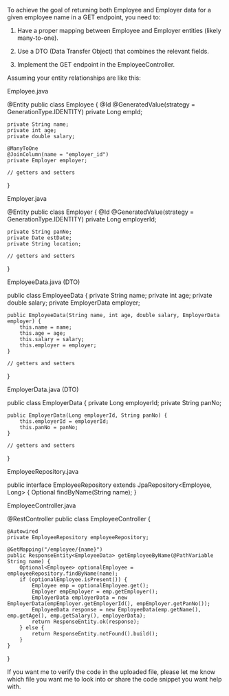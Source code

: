 To achieve the goal of returning both Employee and Employer data for a given employee name in a GET endpoint, you need to:

1. Have a proper mapping between Employee and Employer entities (likely many-to-one).


2. Use a DTO (Data Transfer Object) that combines the relevant fields.


3. Implement the GET endpoint in the EmployeeController.



Assuming your entity relationships are like this:

Employee.java

@Entity
public class Employee {
    @Id
    @GeneratedValue(strategy = GenerationType.IDENTITY)
    private Long empId;

    private String name;
    private int age;
    private double salary;

    @ManyToOne
    @JoinColumn(name = "employer_id")
    private Employer employer;

    // getters and setters
}

Employer.java

@Entity
public class Employer {
    @Id
    @GeneratedValue(strategy = GenerationType.IDENTITY)
    private Long employerId;

    private String panNo;
    private Date estDate;
    private String location;

    // getters and setters
}

EmployeeData.java (DTO)

public class EmployeeData {
    private String name;
    private int age;
    private double salary;
    private EmployerData employer;

    public EmployeeData(String name, int age, double salary, EmployerData employer) {
        this.name = name;
        this.age = age;
        this.salary = salary;
        this.employer = employer;
    }

    // getters and setters
}

EmployerData.java (DTO)

public class EmployerData {
    private Long employerId;
    private String panNo;

    public EmployerData(Long employerId, String panNo) {
        this.employerId = employerId;
        this.panNo = panNo;
    }

    // getters and setters
}

EmployeeRepository.java

public interface EmployeeRepository extends JpaRepository<Employee, Long> {
    Optional<Employee> findByName(String name);
}

EmployeeController.java

@RestController
public class EmployeeController {

    @Autowired
    private EmployeeRepository employeeRepository;

    @GetMapping("/employee/{name}")
    public ResponseEntity<EmployeeData> getEmployeeByName(@PathVariable String name) {
        Optional<Employee> optionalEmployee = employeeRepository.findByName(name);
        if (optionalEmployee.isPresent()) {
            Employee emp = optionalEmployee.get();
            Employer empEmployer = emp.getEmployer();
            EmployerData employerData = new EmployerData(empEmployer.getEmployerId(), empEmployer.getPanNo());
            EmployeeData response = new EmployeeData(emp.getName(), emp.getAge(), emp.getSalary(), employerData);
            return ResponseEntity.ok(response);
        } else {
            return ResponseEntity.notFound().build();
        }
    }
}

If you want me to verify the code in the uploaded file, please let me know which file you want me to look into or share the code snippet you want help with.
